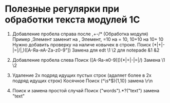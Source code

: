 # Полезные регулярки при обработки текста модулей 1С

1. Добавление пробела справа после ,+-/* (Обработка модуля) Пример ,Элемент заменит на , Элемент, =10 на = 10, 10+10 на 10+ 10
Нужно добавить проверку на наличе ковычек в строке.
Поиск (\*|\+|\-|\=|\/|,)([А-Яа-яA-Za-z0-9"])
Замена для edt \1 \2 для notepade &1 &2

2. Добавление пробела слева
Поиск ([А-Яа-я0-9\)])(\*|\+|\-|\=|\/)
Замена \1 \2

3. Удаление 2х подряд идущих пустых строк (адаляет более в 2х подряд идущих строк) Косячное
Поиск (^\s*$){1,10}
замена \r\n

4. Поиск и замена простой случай
   Поиск ("words").*?("text")
   замена "text"
